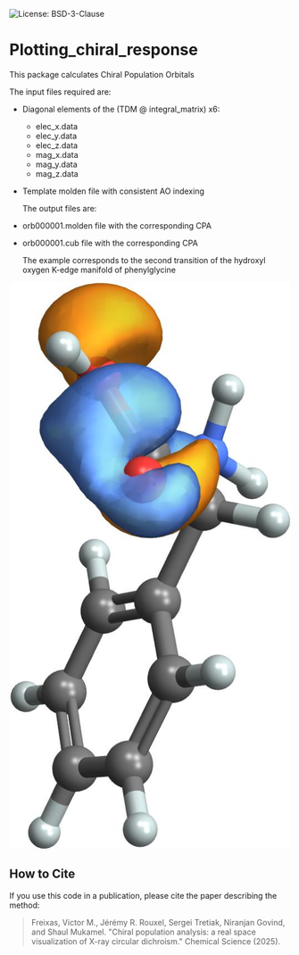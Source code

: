 ![License: BSD-3-Clause](https://img.shields.io/badge/License-BSD_3--Clause-blue.svg)

# Plotting_chiral_response
   This package calculates Chiral Population Orbitals

   The input files required are:
- Diagonal elements of the (TDM @ integral_matrix) x6:
  - elec_x.data
  - elec_y.data
  - elec_z.data
  - mag_x.data
  - mag_y.data
  - mag_z.data
- Template molden file with consistent AO indexing
  
  The output files are:
- orb000001.molden file with the corresponding CPA
- orb000001.cub file with the corresponding CPA

  The example corresponds to the second transition of the hydroxyl oxygen K-edge manifold of phenylglycine


![CPA example](examples/phenylglycine_hydroxil_oxygen_K_edge_2nd/expected/orb000001.jpeg)

## How to Cite

If you use this code in a publication, please cite the paper describing the method:
> Freixas, Victor M., Jérémy R. Rouxel, Sergei Tretiak, Niranjan Govind, and Shaul Mukamel. "Chiral population analysis: a real space visualization of X-ray circular dichroism." Chemical Science (2025).

    
